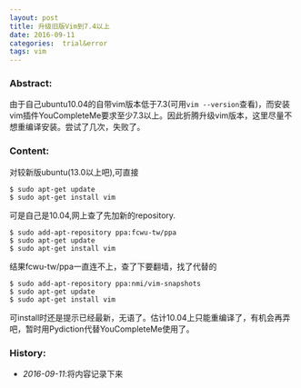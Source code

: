 ```yaml
---
layout: post
title: 升级旧版Vim到7.4以上
date: 2016-09-11
categories:  trial&error
tags: vim
---
```

### Abstract:
由于自己ubuntu10.04的自带vim版本低于7.3(可用`vim --version`查看)，而安装vim插件YouCompleteMe要求至少7.3以上。因此折腾升级vim版本，这里尽量不想重编译安装。尝试了几次，失败了。<br>

### Content:
对较新版ubuntu(13.0以上吧),可直接

    $ sudo apt-get update
    $ sudo apt-get install vim

可是自己是10.04,网上查了先加新的repository.

    $ sudo add-apt-repository ppa:fcwu-tw/ppa
    $ sudo apt-get update
    $ sudo apt-get install vim

结果fcwu-tw/ppa一直连不上，查了下要翻墙，找了代替的

    $ sudo add-apt-repository ppa:nmi/vim-snapshots
    $ sudo apt-get update
    $ sudo apt-get install vim

可install时还是提示已经最新，无语了。估计10.04上只能重编译了，有机会再弄吧，暂时用Pydiction代替YouCompleteMe使用了。

### History:
* <em>2016-09-11</em>:将内容记录下来<br>

